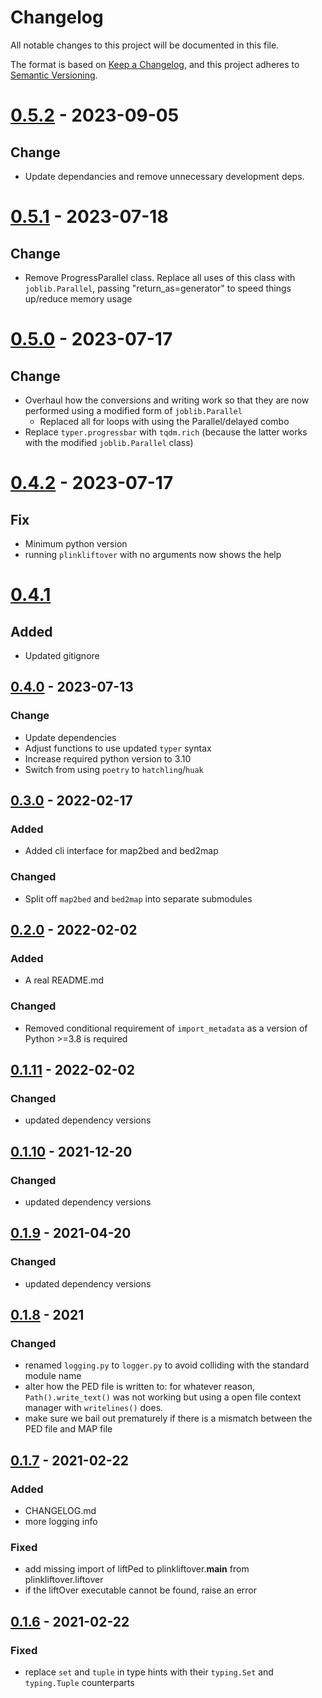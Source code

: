 # Changelog

All notable changes to this project will be documented in this file.

The format is based on [Keep a Changelog](https://keepachangelog.com/en/1.0.0/),
and this project adheres to [Semantic Versioning](https://semver.org/spec/v2.0.0.html).

# [0.5.2] - 2023-09-05

## Change

- Update dependancies and remove unnecessary development deps.


# [0.5.1] - 2023-07-18

## Change

- Remove ProgressParallel class. Replace all uses of this class with `joblib.Parallel`, passing "return_as=generator"
  to speed things up/reduce memory usage


# [0.5.0] - 2023-07-17

## Change

- Overhaul how the conversions and writing work so that they are now
  performed using a modified form of `joblib.Parallel`
  - Replaced all for loops with using the Parallel/delayed combo
- Replace `typer.progressbar` with `tqdm.rich` (because the latter works with the modified 
  `joblib.Parallel` class)

# [0.4.2] - 2023-07-17

## Fix

- Minimum python version
- running `plinkliftover` with no arguments now shows the help


# [0.4.1]

## Added

- Updated gitignore


## [0.4.0] - 2023-07-13

### Change

- Update dependencies
- Adjust functions to use updated `typer` syntax
- Increase required python version to 3.10
- Switch from using `poetry` to `hatchling`/`huak`


## [0.3.0] - 2022-02-17

### Added

- Added cli interface for map2bed and bed2map

### Changed

- Split off `map2bed` and `bed2map` into separate submodules

## [0.2.0] - 2022-02-02

### Added

- A real README.md

### Changed

- Removed conditional requirement of `import_metadata` as a version of Python >=3.8 is required

## [0.1.11] - 2022-02-02

### Changed

- updated dependency versions

## [0.1.10] - 2021-12-20

### Changed

- updated dependency versions


## [0.1.9] - 2021-04-20

### Changed

- updated dependency versions

## [0.1.8] - 2021

### Changed

- renamed `logging.py` to `logger.py` to avoid colliding with the standard module name
- alter how the PED file is written to: for whatever reason, `Path().write_text()` was not working
  but using a open file context manager with `writelines()` does.
- make sure we bail out prematurely if there is a mismatch between the PED file and MAP file

## [0.1.7] - 2021-02-22

### Added

- CHANGELOG.md
- more logging info

### Fixed

- add missing import of liftPed to plinkliftover.__main__ from plinkliftover.liftover
- if the liftOver executable cannot be found, raise an error

## [0.1.6] - 2021-02-22

### Fixed

- replace `set` and `tuple` in type hints with their `typing.Set` and `typing.Tuple` counterparts

[0.5.2]: https://github.com/milescsmith/PLINKLiftOver/compare/0.5.1...0.5.2
[0.5.1]: https://github.com/milescsmith/PLINKLiftOver/compare/0.5.0...0.5.1
[0.5.0]: https://github.com/milescsmith/PLINKLiftOver/compare/0.4.2...0.5.0
[0.4.2]: https://github.com/milescsmith/PLINKLiftOver/compare/0.4.1...0.4.2
[0.4.1]: https://github.com/milescsmith/PLINKLiftOver/compare/0.4.0...0.4.1
[0.4.0]: https://github.com/milescsmith/PLINKLiftOver/compare/0.3.0...0.4.0
[0.3.0]: https://github.com/milescsmith/PLINKLiftOver/compare/0.2.0...0.3.0
[0.2.0]: https://github.com/milescsmith/PLINKLiftOver/compare/0.1.11...0.2.0
[0.1.11]: https://github.com/milescsmith/PLINKLiftOver/compare/0.1.10...0.1.11
[0.1.10]: https://github.com/milescsmith/PLINKLiftOver/compare/0.1.9...0.1.10
[0.1.9]: https://github.com/milescsmith/PLINKLiftOver/compare/0.1.8...0.1.9
[0.1.8]: https://github.com/milescsmith/PLINKLiftOver/compare/0.1.7...0.1.8
[0.1.7]: https://github.com/milescsmith/PLINKLiftOver/compare/0.1.6...0.1.7
[0.1.6]: https://github.com/milescsmith/PLINKLiftOver/compare/0.1.6...0.1.6
[0.1.5]: https://github.com/milescsmith/PLINKLiftOver/releases/tag/0.1.5
